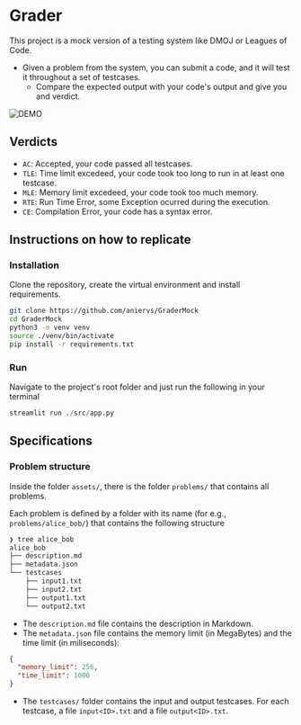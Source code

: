 # Grader

This project is a mock version of a testing system like DMOJ or Leagues of Code.

- Given a problem from the system, you can submit a code, and it will test it throughout a set of testcases.
    - Compare the expected output with your code's output and give you and verdict.


![DEMO](https://github.com/aniervs/GraderMock/assets/44501642/34700e4e-64ce-47b4-8ff7-10e1114524dd)

## Verdicts

- `AC`: Accepted, your code passed all testcases.
- `TLE`: Time limit excedeed, your code took too long to run in at least one testcase.
- `MLE`: Memory limit excedeed, your code took too much memory.
- `RTE`: Run Time Error, some Exception ocurred during the execution.
- `CE`: Compilation Error, your code has a syntax error.

## Instructions on how to replicate

### Installation

Clone the repository, create the virtual environment and install requirements.

```bash
git clone https://github.com/aniervs/GraderMock
cd GraderMock
python3 -m venv venv
source ./venv/bin/activate
pip install -r requirements.txt
```

### Run
Navigate to the project's root folder and just run the following in your terminal
```Python
streamlit run ./src/app.py
```

## Specifications

### Problem structure
Inside the folder `assets/`, there is the folder `problems/` that contains all problems.

Each problem is defined by a folder with its name (for e.g., `problems/alice_bob/`) that contains the following structure
```bash
❯ tree alice_bob
alice_bob
├── description.md
├── metadata.json
└── testcases
    ├── input1.txt
    ├── input2.txt
    ├── output1.txt
    └── output2.txt
```
- The `description.md` file contains the description in Markdown.
- The `metadata.json` file contains the memory limit (in MegaBytes) and the time limit (in miliseconds):
```Json
{
  "memory_limit": 256,
  "time_limit": 1000
}
```
- The `testcases/` folder contains the input and output testcases. For each testcase, a file `input<ID>.txt` and a file `output<ID>.txt`.
